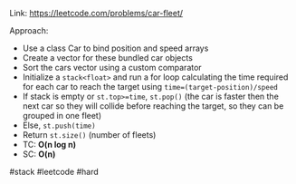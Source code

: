 Link: https://leetcode.com/problems/car-fleet/

Approach:
- Use a class Car to bind position and speed arrays
- Create a vector for these bundled car objects
- Sort the cars vector using a custom comparator
- Initialize a `stack<float>` and run a for loop calculating the time required for each car to reach the target using `time=(target-position)/speed`
- If stack is empty or `st.top>=time`, `st.pop()` (the car is faster then the next car so they will collide before reaching the target, so they can be grouped in one fleet)
- Else, `st.push(time)`
- Return `st.size()` (number of fleets)
- TC: **O(n log n)**
- SC: **O(n)**

#stack #leetcode #hard 
